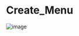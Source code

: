 # Create_Menu

![image](https://user-images.githubusercontent.com/106431802/194723916-9cd703c2-bd0d-4f3b-b6f9-2c4f3c71ee69.png)
